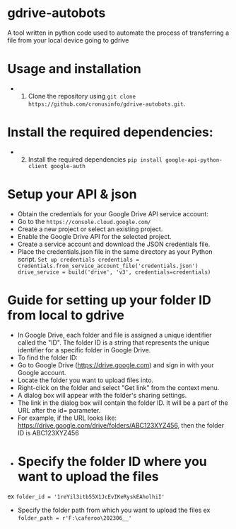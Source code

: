 # gdrive-autobots
A tool written in python code used to automate the process of transferring a file from your local device going to gdrive

# Usage and installation
+ 1. Clone the repository using `git clone https://github.com/cronusinfo/gdrive-autobots.git`.
# Install the required dependencies:
+ 2. Install the required dependencies `pip install google-api-python-client google-auth`

# Setup your API & json
+ Obtain the credentials for your Google Drive API service account:
+ Go to the `https://console.cloud.google.com/`
+ Create a new project or select an existing project.
+ Enable the Google Drive API for the selected project.
+ Create a service account and download the JSON credentials file.
+ Place the credentials.json file in the same directory as your Python script. `Set up credentials
credentials = Credentials.from_service_account_file('credentials.json')
drive_service = build('drive', 'v3', credentials=credentials)`

# Guide for setting up your folder ID from local to gdrive
+ In Google Drive, each folder and file is assigned a unique identifier called the "ID". The folder ID is a string that represents the unique identifier for a specific folder in Google Drive.
+ To find the folder ID:
+ Go to Google Drive (https://drive.google.com) and sign in with your Google account.
+ Locate the folder you want to upload files into.
+ Right-click on the folder and select "Get link" from the context menu.
+ A dialog box will appear with the folder's sharing settings.
+ The link in the dialog box will contain the folder ID. It will be a part of the URL after the id= parameter.
+ For example, if the URL looks like: https://drive.google.com/drive/folders/ABC123XYZ456, then the folder ID is ABC123XYZ456
+ # Specify the folder ID where you want to upload the files
ex `folder_id = '1reYil3itb55X1JcEvIKeRyskEAholhiI'`
+ Specify the folder path from which you want to upload the files
ex `folder_path = r'F:\caferoo\202306__'`






